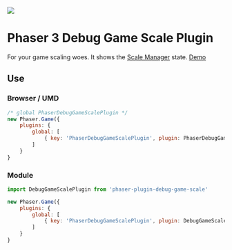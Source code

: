 ![](https://repository-images.githubusercontent.com/314664684/12043180-2b43-11eb-9a1c-0c838a9e3ff4)

Phaser 3 Debug Game Scale Plugin
================================

For your game scaling woes. It shows the [Scale Manager](https://photonstorm.github.io/phaser3-docs/Phaser.Scale.ScaleManager.html) state. [Demo](https://codepen.io/samme/full/mdEZOoP)

Use
---

### Browser / UMD

```js
/* global PhaserDebugGameScalePlugin */
new Phaser.Game({
    plugins: {
        global: [
            { key: 'PhaserDebugGameScalePlugin', plugin: PhaserDebugGameScalePlugin, start: true }
        ]
    }
}
```

### Module

```js
import DebugGameScalePlugin from 'phaser-plugin-debug-game-scale'

new Phaser.Game({
    plugins: {
        global: [
            { key: 'PhaserDebugGameScalePlugin', plugin: DebugGameScalePlugin, start: true }
        ]
    }
}
```